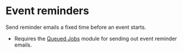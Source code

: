 # Event reminders

Send reminder emails a fixed time before an event starts.

* Requires the [Queued Jobs](https://github.com/nyeholt/silverstripe-queuedjobs) module for sending out event reminder emails.
